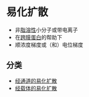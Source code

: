 # 易化扩散

- 非[脂溶性](脂溶性.md)小分子或带电离子
- 在[跨膜蛋白](跨膜蛋白.md)的帮助下
- 顺浓度梯度或（和）电位梯度

## 分类

- [经通道的易化扩散](经通道的易化扩散.md)
- [经载体的易化扩散](经载体的易化扩散.md)
